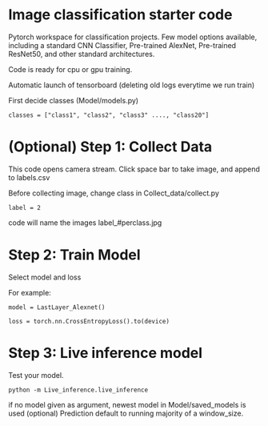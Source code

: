 # Image classification starter code
Pytorch workspace for classification projects. Few model options available, including a standard CNN Classifier, Pre-trained AlexNet, Pre-trained ResNet50, and other standard architectures.

Code is ready for cpu or gpu training.

Automatic launch of tensorboard (deleting old logs everytime we run train)

First decide classes (Model/models.py)
```
classes = ["class1", "class2", "class3" ...., "class20"]
```

# (Optional) Step 1: Collect Data
This code opens camera stream. Click space bar to take image, and append to labels.csv

Before collecting image, change class in Collect_data/collect.py
```
label = 2
```
code will name the images label_#perclass.jpg

# Step 2: Train Model

Select model and loss

For example:
```
model = LastLayer_Alexnet()
```
```
loss = torch.nn.CrossEntropyLoss().to(device)
```
# Step 3: Live inference model

Test your model. 

```
python -m Live_inference.live_inference 
```

if no model given as argument, newest model in Model/saved_models is used
(optional) Prediction default to running majority of a window_size.

